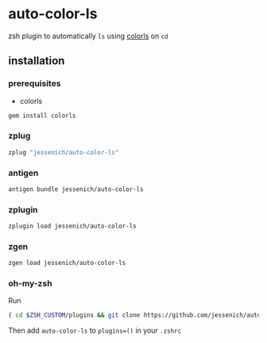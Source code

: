 # auto-color-ls

zsh plugin to automatically `ls` using [colorls](https://github.com/athityakumar/colorls) on `cd`

## installation

### prerequisites

- colorls

```bash
gem install colorls
```

### zplug

```bash
zplug "jessenich/auto-color-ls"
```

### antigen

```bash
antigen bundle jessenich/auto-color-ls
```

### zplugin

```bash
zplugin load jessenich/auto-color-ls
```

### zgen

```bash
zgen load jessenich/auto-color-ls
```

### oh-my-zsh

Run

```bash
( cd $ZSH_CUSTOM/plugins && git clone https://github.com/jessenich/auto-color-ls )
```

Then add `auto-color-ls` to `plugins=()` in your `.zshrc`
